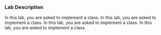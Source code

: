 ### Lab Description

In this lab, you are asked to implement a class.
In this lab, you are asked to implement a class.
In this lab, you are asked to implement a class.
In this lab, you are asked to implement a class.

